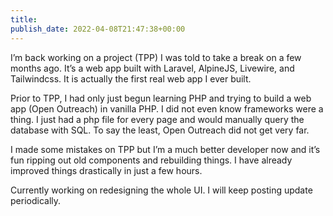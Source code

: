 ```yaml
---
title: 
publish_date: 2022-04-08T21:47:38+00:00
---
```


I’m back working on a project (TPP) I was told to take a break on a few months ago. It’s a web app built with Laravel, AlpineJS, Livewire, and Tailwindcss. It is actually the first real web app I ever built.

Prior to TPP, I had only just begun learning PHP and trying to build a web app (Open Outreach) in vanilla PHP. I did not even know frameworks were a thing. I just had a php file for every page and would manually query the database with SQL. To say the least, Open Outreach did not get very far.

I made some mistakes on TPP but I’m a much better developer now and it’s fun ripping out old components and rebuilding things. I have already improved things drastically in just a few hours.

Currently working on redesigning the whole UI. I will keep posting update periodically.
